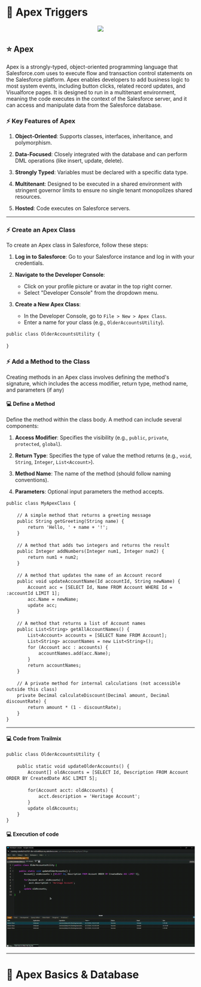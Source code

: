 # 📍 Apex Triggers

<div align="center">
<img src="https://img-c.udemycdn.com/course/750x422/5294870_50bb_2.jpg" />
</div>

## ⭐ Apex 

Apex is a strongly-typed, object-oriented programming language that Salesforce.com uses to execute flow and transaction control statements on the Salesforce platform. Apex enables developers to add business logic to most system events, including button clicks, related record updates, and Visualforce pages. It is designed to run in a multitenant environment, meaning the code executes in the context of the Salesforce server, and it can access and manipulate data from the Salesforce database.

### ⚡ Key Features of Apex

1. **Object-Oriented**: Supports classes, interfaces, inheritance, and polymorphism.

2. **Data-Focused**: Closely integrated with the database and can perform DML operations (like insert, update, delete).

3. **Strongly Typed**: Variables must be declared with a specific data type.

4. **Multitenant**: Designed to be executed in a shared environment with stringent governor limits to ensure no single tenant monopolizes shared resources.

5. **Hosted**: Code executes on Salesforce servers.

---

### ⚡ Create an Apex Class

To create an Apex class in Salesforce, follow these steps:

1. **Log in to Salesforce**: Go to your Salesforce instance and log in with your credentials.
   
2. **Navigate to the Developer Console**:
   - Click on your profile picture or avatar in the top right corner.
   - Select "Developer Console" from the dropdown menu.

3. **Create a New Apex Class**:
   - In the Developer Console, go to `File > New > Apex Class`.
   - Enter a name for your class (e.g., `OlderAccountsUtility`).

```apex
public class OlderAccountsUtility {

}
```

### ⚡ Add a Method to the Class


Creating methods in an Apex class involves defining the method's signature, which includes the access modifier, return type, method name, and parameters (if any)

#### 💻 Define a Method

Define the method within the class body. A method can include several components:

1. **Access Modifier**: Specifies the visibility (e.g., `public`, `private`, `protected`, `global`).

2. **Return Type**: Specifies the type of value the method returns (e.g., `void`, `String`, `Integer`, `List<Account>`).

3. **Method Name**: The name of the method (should follow naming conventions).

4. **Parameters**: Optional input parameters the method accepts.


```apxc
public class MyApexClass {

    // A simple method that returns a greeting message
    public String getGreeting(String name) {
        return 'Hello, ' + name + '!';
    }

    // A method that adds two integers and returns the result
    public Integer addNumbers(Integer num1, Integer num2) {
        return num1 + num2;
    }

    // A method that updates the name of an Account record
    public void updateAccountName(Id accountId, String newName) {
        Account acc = [SELECT Id, Name FROM Account WHERE Id = :accountId LIMIT 1];
        acc.Name = newName;
        update acc;
    }

    // A method that returns a list of Account names
    public List<String> getAllAccountNames() {
        List<Account> accounts = [SELECT Name FROM Account];
        List<String> accountNames = new List<String>();
        for (Account acc : accounts) {
            accountNames.add(acc.Name);
        }
        return accountNames;
    }

    // A private method for internal calculations (not accessible outside this class)
    private Decimal calculateDiscount(Decimal amount, Decimal discountRate) {
        return amount * (1 - discountRate);
    }
}
```

--- 

#### 💻 Code from Trailmix 

```apxc
public class OlderAccountsUtility {

    public static void updateOlderAccounts() {
        Account[] oldAccounts = [SELECT Id, Description FROM Account ORDER BY CreatedDate ASC LIMIT 5];
        
        for(Account acct: oldAccounts) {
            acct.description = 'Heritage Account';
        }
        update oldAccounts;
    }
}
```

#### 💻 Execution of code

![demo](../Assets/demogif1.gif)

---

# 📍 Apex Basics & Database